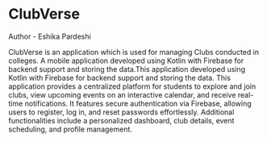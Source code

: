 # ClubVerse
Author - Eshika Pardeshi <br>
<p>ClubVerse is an application which is used for managing Clubs conducted in colleges. A mobile 
application developed using Kotlin with Firebase for backend support and storing the data.This application developed using Kotlin with Firebase for backend support and storing the data. 
This application provides a centralized platform for students to explore and join clubs, view 
upcoming events on an interactive calendar, and receive real-time notifications. It features 
secure authentication via Firebase, allowing users to register, log in, and reset passwords 
effortlessly. Additional functionalities include a personalized dashboard, club details, event 
scheduling, and profile management. </p>
